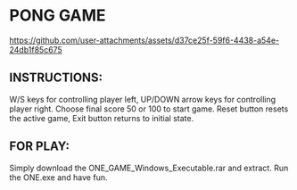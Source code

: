 # PONG GAME

https://github.com/user-attachments/assets/d37ce25f-59f6-4438-a54e-24db1f85c675


## INSTRUCTIONS:

W/S keys for controlling player left, UP/DOWN arrow keys for controlling player right.
Choose final score 50 or 100 to start game.
Reset button resets the active game, Exit button returns to initial state.

## FOR PLAY:

Simply download the ONE_GAME_Windows_Executable.rar and extract. Run the ONE.exe and have fun.
